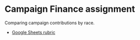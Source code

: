 # Campaign Finance assignment

Comparing campaign contributions by race.

- [Google Sheets rubric](rubric-gs.md)